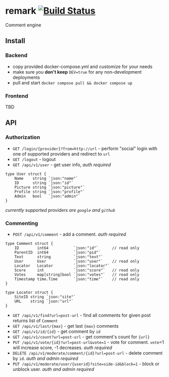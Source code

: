 # remark [![Build Status](http://drone.umputun.com:9080/api/badges/umputun/remark/status.svg)](http://drone.umputun.com:9080/umputun/remark)

Comment engine

## Install 

### Backend

- copy provided docker-compose.yml and customize for your needs
- make sure you **don't keep** `DEV=true` for any non-development deployments
- pull and start `docker compose pull && docker compose up` 

### Frontend

TBD

## API

### Authorization

- `GET /login/{provider}?from=http://url` - perform "social" login with one of supported providers and redirect to `url`
- `GET /logout` - logout 
- `GET /api/v1/user` - get user info, _auth required_

```
type User struct {
	Name    string `json:"name"`
	ID      string `json:"id"`
	Picture string `json:"picture"`
	Profile string `json:"profile"`
	Admin   bool   `json:"admin"`
}
```

_currently supported providers are `google` and `github`_

### Commenting

- `POST /api/v1/comment` - add a comment. _auth required_

```
type Comment struct {
	ID        int64           `json:"id"`      // read only
	ParentID  int64           `json:"pid"`    
	Text      string          `json:"text"`
	User      User            `json:"user"`    // read only
	Locator   Locator         `json:"locator"`
	Score     int             `json:"score"`   // read only
	Votes     map[string]bool `json:"votes"`   // read only
	Timestamp time.Time       `json:"time"`    // read only
}

type Locator struct {
	SiteID string `json:"site"`
	URL    string `json:"url"`
}
```

- `GET /api/v1/find?url=post-url` - find all comments for given post returns list of `Comment`
- `GET /api/v1/last/{max}` - get last `{max}` comments
- `GET /api/v1/id/{id}` - get comment by `id`
- `GET /api/v1/count?url=post-url` - get comment's count for `{url}`
- `PUT /api/v1/vote/{id}?url=post-url&vote=1` - vote for comment. `vote`=1 will increase score, -1 decreases. _auth required_
- `DELETE /api/v1/moderate/comment/{id}?url=post-url` - delete comment by `id`. _auth and admin required_
- `PUT /api/v1/moderate/user/{userid}?site=side-id&block=1` - block or unblock user. _auth and admin required_
